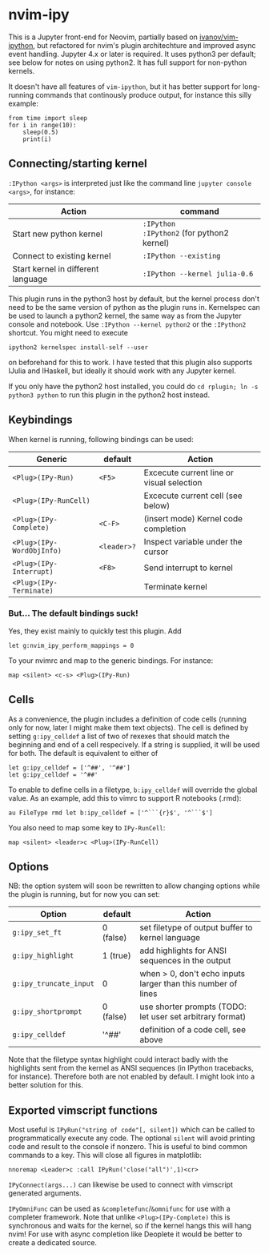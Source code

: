 # nvim-ipy
This is a Jupyter front-end for Neovim, partially based on [ivanov/vim-ipython](https://github.com/ivanov/vim-ipython), but refactored for nvim's plugin architechture and improved async event handling. Jupyter 4.x or later is required. It uses python3 per default; see below for notes on using python2. It has full support for non-python kernels.

It doesn't have all features of `vim-ipython`, but it has better support for long-running commands that continously produce output, for instance this silly example:

    from time import sleep
    for i in range(10):
        sleep(0.5)
        print(i)

## Connecting/starting kernel
`:IPython <args>` is interpreted just like the command line `jupyter console <args>`, for instance:

Action                  | command
----------------------- | -------
Start new python kernel |  `:IPython` <br> `:IPython2` (for python2 kernel)
Connect to existing kernel | `:IPython --existing`
Start kernel in different language | `:IPython --kernel julia-0.6`

This plugin runs in the python3 host by default, but the kernel process don't need to be the same version of python as the plugin runs in. Kernelspec can be used to launch a python2 kernel, the same way as from the Jupyter console and notebook. Use `:IPython --kernel python2` or the `:IPython2` shortcut. You might need to execute

    ipython2 kernelspec install-self --user

on beforehand for this to work.  I have tested that this plugin also supports IJulia and IHaskell, but ideally it should work with any Jupyter kernel.

If you only have the python2 host installed, you could do
`cd rplugin; ln -s python3 python`
to run this plugin in the python2 host instead.

## Keybindings

When kernel is running, following bindings can be used:

Generic                   | default     | Action
------------------------- | ----------  | ------
`<Plug>(IPy-Run)`         | `<F5>`      | Excecute current line or visual selection
`<Plug>(IPy-RunCell)`     |             | Excecute current cell (see below)
`<Plug>(IPy-Complete)`    | `<C-F>`     | (insert mode) Kernel code completion
`<Plug>(IPy-WordObjInfo)` | `<leader>?` | Inspect variable under the cursor
`<Plug>(IPy-Interrupt)`   | `<F8>`      | Send interrupt to kernel
`<Plug>(IPy-Terminate)`   |             | Terminate kernel

### But... The default bindings suck!
Yes, they exist mainly to quickly test this plugin. Add

    let g:nvim_ipy_perform_mappings = 0

To your nvimrc and map to the generic bindings. For instance:

    map <silent> <c-s> <Plug>(IPy-Run)

## Cells
As a convenience, the plugin includes a definition of code cells (running only for now, later I might make them text objects).
The cell is defined by setting `g:ipy_celldef` a list of two of rexexes that should match the beginning and end of a cell respecively. If a string is supplied, it will be used for both. The default is equivalent to either of

    let g:ipy_celldef = ['^##', '^##']
    let g:ipy_celldef = '^##'

To enable to define cells in a filetype, `b:ipy_celldef` will override the global value. As an example, add this to vimrc to support R notebooks (.rmd):

    au FileType rmd let b:ipy_celldef = ['^```{r}$', '^```$']

You also need to map some key to `IPy-RunCell`:

    map <silent> <leader>c <Plug>(IPy-RunCell)

## Options
NB: the option system will soon be rewritten to allow changing options while the plugin is running,
but for now you can set:

Option                    | default     | Action
------------------------- | ----------  | ------
`g:ipy_set_ft`            | 0 (false)   | set filetype of output buffer to kernel language
`g:ipy_highlight`         | 1 (true)    | add highlights for ANSI sequences in the output
`g:ipy_truncate_input`    | 0           | when > 0, don't echo inputs larger than this number of lines
`g:ipy_shortprompt`       | 0 (false)   | use shorter prompts (TODO: let user set arbitrary format)
`g:ipy_celldef`           | '^##'       | definition of a code cell, see above

Note that the filetype syntax highlight could interact badly with the highlights sent from the kernel as ANSI sequences (in IPython tracebacks, for instance). Therefore both are not enabled by default. I might look into a better solution for this.

## Exported vimscript functions
Most useful is `IPyRun("string of code"[, silent])` which can be called to programmatically execute any code. The optional `silent` will avoid printing code and result to the console if nonzero. This is useful to bind common commands to a key. This will close all figures in matplotlib:

    nnoremap <Leader>c :call IPyRun('close("all")',1)<cr>

`IPyConnect(args...)` can likewise be used to connect with vimscript generated arguments.

`IPyOmniFunc` can be used as `&completefunc`/`&omnifunc` for use with a completer framework. Note that unlike `<Plug>(IPy-Complete)` this is synchronous and waits for the kernel, so if the kernel hangs this will hang nvim! For use with async completion like Deoplete it would be better to create a dedicated source.

